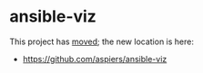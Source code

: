 ansible-viz
===========

This project has [moved](https://github.com/lxsli/ansible-viz/issues/3);
the new location is here:

- https://github.com/aspiers/ansible-viz
